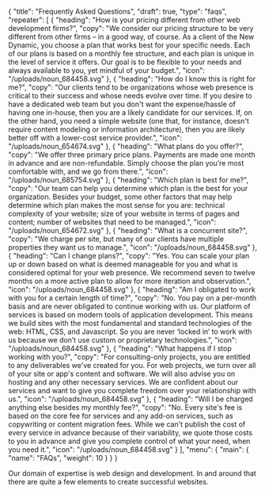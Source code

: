 {
	"title": "Frequently Asked Questions",
	"draft": true,
	"type": "faqs",
	"repeater": [
		{
			"heading": "How is your pricing different from other web development firms?",
			"copy": "We consider our pricing structure to be very different from other firms – in a good way, of course. As a client of the New Dynamic, you choose a plan that works best for your specific needs. Each of our plans is based on a monthly fee structure, and each plan is unique in the level of service it offers. Our goal is to be flexible to your needs and always available to you, yet mindful of your budget.",
			"icon": "/uploads/noun_684458.svg"
		},
		{
			"heading": "How do I know this is right for me?",
			"copy": "Our clients tend to be organizations whose web presence is critical to their success and whose needs evolve over time. If you desire to have a dedicated web team but you don't want the expense/hassle of having one in-house, then you are a likely candidate for our services. If, on the other hand, you need a simple website (one that, for instance, doesn't require content modeling or information architecture), then you are likely better off with a lower-cost service provider.",
			"icon": "/uploads/noun_654674.svg"
		},
		{
			"heading": "What plans do you offer?",
			"copy": "We offer three primary price plans. Payments are made one month in advance and are non-refundable. Simply choose the plan you’re most comfortable with, and we go from there.",
			"icon": "/uploads/noun_685754.svg"
		},
		{
			"heading": "Which plan is best for me?",
			"copy": "Our team can help you determine which plan is the best for your organization. Besides your budget, some other factors that may help determine which plan makes the most sense for you are: technical complexity of your website; size of your website in terms of pages and content; number of websites that need to be managed.",
			"icon": "/uploads/noun_654672.svg"
		},
		{
			"heading": "What is a concurrent site?",
			"copy": "We charge per site, but many of our clients have multiple properties they want us to manage.",
			"icon": "/uploads/noun_684458.svg"
		},
		{
			"heading": "Can I change plans?",
			"copy": "Yes. You can scale your plan up or down based on what is deemed manageable for you and what is considered optimal for your web presence. We recommend seven to twelve months on a more active plan to allow for more iteration and observation.",
			"icon": "/uploads/noun_684458.svg"
		},
		{
			"heading": "Am I obligated to work with you for a certain length of time?",
			"copy": "No. You pay on a per-month basis and are never obligated to continue working with us. Our platform of services is based on modern tools of application development. This means we build sites with the most fundamental and standard technologies of the web: HTML, CSS, and Javascript. So you are never ‘locked in’ to work with us because we don’t use custom or proprietary technologies.",
			"icon": "/uploads/noun_684458.svg"
		},
		{
			"heading": "What happens if I stop working with you?",
			"copy": "For consulting-only projects, you are entitled to any deliverables we've created for you. For web projects, we turn over all of your site or app's content and software. We will also advise you on hosting and any other necessary services. We are confident about our services and want to give you complete freedom over your relationship with us.",
			"icon": "/uploads/noun_684458.svg"
		},
		{
			"heading": "Will I be charged anything else besides my monthly fee?",
			"copy": "No. Every site's fee is based on the core fee for services and any add-on services, such as copywriting or content migration fees. While we can't publish the cost of every service in advance because of their variability, we quote those costs to you in advance and give you complete control of what your need, when you need it.",
			"icon": "/uploads/noun_684458.svg"
		}
	],
	"menu": {
		"main": {
			"name": "FAQs",
			"weight": 10
		}
	}
}

Our domain of expertise is web design and development. In and around that there are quite a few elements to create successful websites.
